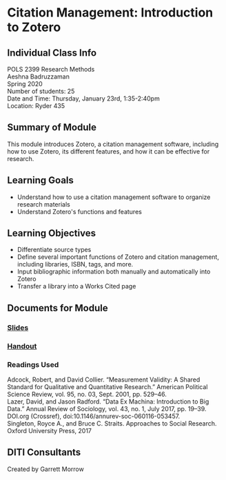 # Citation Management: Introduction to Zotero

## Individual Class Info
POLS 2399 Research Methods
<br>
Aeshna Badruzzaman
<br>
Spring 2020
<br>
Number of students: 25
<br>
Date and Time: Thursday, January 23rd, 1:35-2:40pm
<br>
Location: Ryder 435

## Summary of Module
This module introduces Zotero, a citation management software, including how to use Zotero, its different features, and how it can be effective for research.

## Learning Goals
- Understand how to use a citation management software to organize research materials
- Understand Zotero's functions and features

## Learning Objectives
- Differentiate source types
- Define several important functions of Zotero and citation management, including libraries, ISBN, tags, and more.
- Input bibliographic information both manually and automatically into Zotero
- Transfer a library into a Works Cited page

## Documents for Module

### [Slides](https://github.com/NULabNortheastern/digitalassignmentshowcase/blob/master/citation-management/sp20-badruzzaman-pols2399-zotero/slides.pdf)

### [Handout](https://github.com/NULabNortheastern/digitalassignmentshowcase/blob/master/citation-management/sp20-badruzzaman-pols2399-zotero/handout.pdf)

### Readings Used
Adcock, Robert, and David Collier. “Measurement Validity: A Shared Standard for Qualitative and Quantitative Research.” American Political Science Review, vol. 95, no. 03, Sept. 2001, pp. 529–46.
<br/>
Lazer, David, and Jason Radford. “Data Ex Machina: Introduction to Big Data.” Annual Review of Sociology, vol. 43, no. 1, July 2017, pp. 19–39. DOI.org (Crossref), doi:10.1146/annurev-soc-060116-053457.
<br/>
Singleton, Royce A., and Bruce C. Straits. Approaches to Social Research. Oxford University Press, 2017

## DITI Consultants
Created by Garrett Morrow
